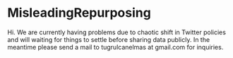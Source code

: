 # MisleadingRepurposing

Hi. We are currently having problems due to chaotic shift in Twitter policies and will waiting for things to settle before sharing data publicly. In the meantime please send a mail to tugrulcanelmas at gmail.com for inquiries.
